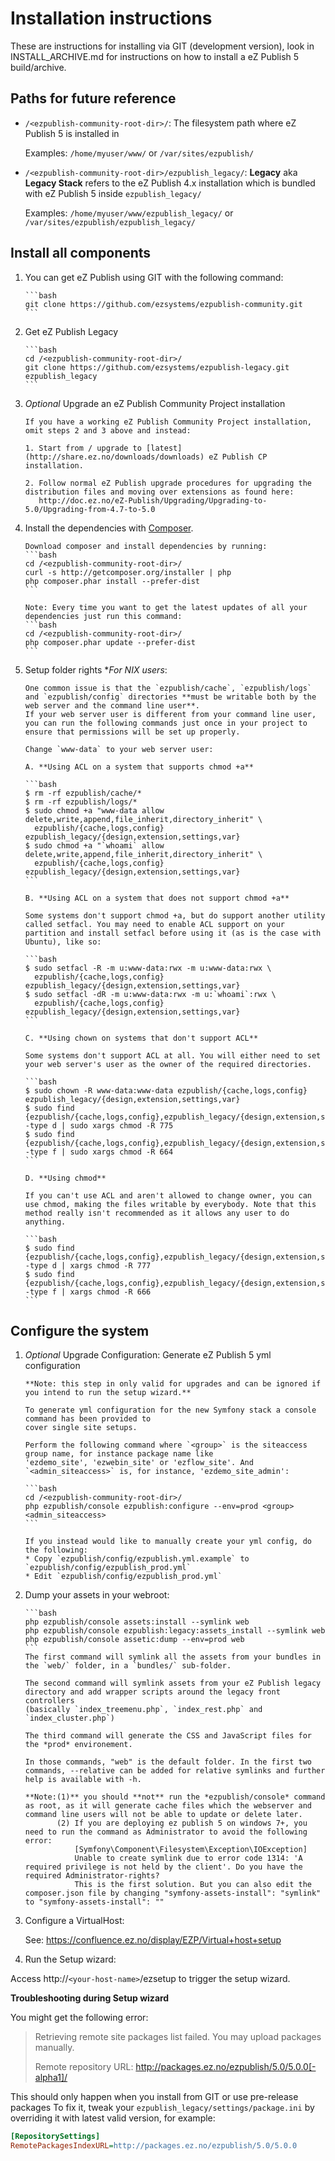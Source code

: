 # Installation instructions

  These are instructions for installing via GIT (development version), look in INSTALL_ARCHIVE.md for instructions on how to install a eZ Publish 5 build/archive.

## Paths for future reference
  * `/<ezpublish-community-root-dir>/`: The filesystem path where eZ Publish 5 is installed in
  
    Examples: `/home/myuser/www/` or `/var/sites/ezpublish/`
  * `/<ezpublish-community-root-dir>/ezpublish_legacy/`: **Legacy** aka **Legacy Stack** refers to the eZ Publish 4.x installation which is bundled with eZ Publish 5 inside `ezpublish_legacy/`
    
    Examples: `/home/myuser/www/ezpublish_legacy/` or `/var/sites/ezpublish/ezpublish_legacy/`

## Install all components

1. You can get eZ Publish using GIT with the following command:

       ```bash
       git clone https://github.com/ezsystems/ezpublish-community.git
       ```

2. Get eZ Publish Legacy

       ```bash
       cd /<ezpublish-community-root-dir>/
       git clone https://github.com/ezsystems/ezpublish-legacy.git ezpublish_legacy
       ```

3. *Optional* Upgrade an eZ Publish Community Project installation

       If you have a working eZ Publish Community Project installation, omit steps 2 and 3 above and instead:

       1. Start from / upgrade to [latest](http://share.ez.no/downloads/downloads) eZ Publish CP installation.

       2. Follow normal eZ Publish upgrade procedures for upgrading the distribution files and moving over extensions as found here:
          http://doc.ez.no/eZ-Publish/Upgrading/Upgrading-to-5.0/Upgrading-from-4.7-to-5.0

4. Install the dependencies with [Composer](http://getcomposer.org).

       Download composer and install dependencies by running:
       ```bash
       cd /<ezpublish-community-root-dir>/
       curl -s http://getcomposer.org/installer | php
       php composer.phar install --prefer-dist
       ```

       Note: Every time you want to get the latest updates of all your dependencies just run this command:
       ```bash
       cd /<ezpublish-community-root-dir>/
       php composer.phar update --prefer-dist
       ```

5. Setup folder rights **For *NIX users**:

       One common issue is that the `ezpublish/cache`, `ezpublish/logs` and `ezpublish/config` directories **must be writable both by the web server and the command line user**.
       If your web server user is different from your command line user, you can run the following commands just once in your project to ensure that permissions will be set up properly.

       Change `www-data` to your web server user:

       A. **Using ACL on a system that supports chmod +a**

       ```bash
       $ rm -rf ezpublish/cache/*
       $ rm -rf ezpublish/logs/*
       $ sudo chmod +a "www-data allow delete,write,append,file_inherit,directory_inherit" \
         ezpublish/{cache,logs,config} ezpublish_legacy/{design,extension,settings,var}
       $ sudo chmod +a "`whoami` allow delete,write,append,file_inherit,directory_inherit" \
         ezpublish/{cache,logs,config} ezpublish_legacy/{design,extension,settings,var}
       ```

       B. **Using ACL on a system that does not support chmod +a**

       Some systems don't support chmod +a, but do support another utility called setfacl. You may need to enable ACL support on your partition and install setfacl before using it (as is the case with Ubuntu), like so:

       ```bash
       $ sudo setfacl -R -m u:www-data:rwx -m u:www-data:rwx \
         ezpublish/{cache,logs,config} ezpublish_legacy/{design,extension,settings,var}
       $ sudo setfacl -dR -m u:www-data:rwx -m u:`whoami`:rwx \
         ezpublish/{cache,logs,config} ezpublish_legacy/{design,extension,settings,var}
       ```

       C. **Using chown on systems that don't support ACL**

       Some systems don't support ACL at all. You will either need to set your web server's user as the owner of the required directories.

       ```bash
       $ sudo chown -R www-data:www-data ezpublish/{cache,logs,config} ezpublish_legacy/{design,extension,settings,var}
       $ sudo find {ezpublish/{cache,logs,config},ezpublish_legacy/{design,extension,settings,var}} -type d | sudo xargs chmod -R 775
       $ sudo find {ezpublish/{cache,logs,config},ezpublish_legacy/{design,extension,settings,var}} -type f | sudo xargs chmod -R 664
       ```

       D. **Using chmod**

       If you can't use ACL and aren't allowed to change owner, you can use chmod, making the files writable by everybody. Note that this method really isn't recommended as it allows any user to do anything.

       ```bash
       $ sudo find {ezpublish/{cache,logs,config},ezpublish_legacy/{design,extension,settings,var}} -type d | xargs chmod -R 777
       $ sudo find {ezpublish/{cache,logs,config},ezpublish_legacy/{design,extension,settings,var}} -type f | xargs chmod -R 666
       ```

## Configure the system

1. *Optional* Upgrade Configuration: Generate eZ Publish 5 yml configuration

       **Note: this step in only valid for upgrades and can be ignored if you intend to run the setup wizard.**

       To generate yml configuration for the new Symfony stack a console command has been provided to
       cover single site setups.

       Perform the following command where `<group>` is the siteaccess group name, for instance package name like
       'ezdemo_site', 'ezwebin_site' or 'ezflow_site'. And `<admin_siteaccess>` is, for instance, 'ezdemo_site_admin':

       ```bash
       cd /<ezpublish-community-root-dir>/
       php ezpublish/console ezpublish:configure --env=prod <group> <admin_siteaccess>
       ```

       If you instead would like to manually create your yml config, do the following:
       * Copy `ezpublish/config/ezpublish.yml.example` to `ezpublish/config/ezpublish_prod.yml`
       * Edit `ezpublish/config/ezpublish_prod.yml`

2. Dump your assets in your webroot:

       ```bash
       php ezpublish/console assets:install --symlink web
       php ezpublish/console ezpublish:legacy:assets_install --symlink web
       php ezpublish/console assetic:dump --env=prod web
       ```
       The first command will symlink all the assets from your bundles in the `web/` folder, in a `bundles/` sub-folder.

       The second command will symlink assets from your eZ Publish legacy directory and add wrapper scripts around the legacy front controllers
       (basically `index_treemenu.php`, `index_rest.php` and `index_cluster.php`)

       The third command will generate the CSS and JavaScript files for the *prod* environement.

       In those commands, "web" is the default folder. In the first two commands, --relative can be added for relative symlinks and further help is available with -h.

       **Note:(1)** you should **not** run the *ezpublish/console* command as root, as it will generate cache files which the webserver and command line users will not be able to update or delete later.
              (2) If you are deploying ez publish 5 on windows 7+, you need to run the command as Administrator to avoid the following error:
                  [Symfony\Component\Filesystem\Exception\IOException]
                  Unable to create symlink due to error code 1314: 'A required privilege is not held by the client'. Do you have the required Administrator-rights?
                  This is the first solution. But you can also edit the composer.json file by changing "symfony-assets-install": "symlink" to "symfony-assets-install": ""
3. Configure a VirtualHost:

    See: https://confluence.ez.no/display/EZP/Virtual+host+setup

4. Run the Setup wizard:

  Access http://`<your-host-name>`/ezsetup to trigger the setup wizard.

  **Troubleshooting during Setup wizard**

  You might get the following error:
  > Retrieving remote site packages list failed. You may upload packages manually.
  >
  > Remote repository URL: http://packages.ez.no/ezpublish/5.0/5.0.0[-alpha1]/

  This should only happen when you install from GIT or use pre-release packages
  To fix it, tweak your `ezpublish_legacy/settings/package.ini` by overriding it with latest valid version, for example:

  ```ini
  [RepositorySettings]
  RemotePackagesIndexURL=http://packages.ez.no/ezpublish/5.0/5.0.0
  ```

